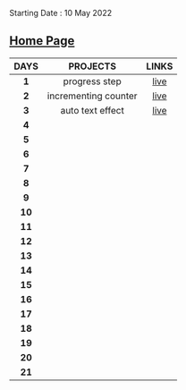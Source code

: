 Starting Date : 10 May 2022

## [Home Page](https://21-day.netlify.app/)

| **DAYS** | **PROJECTS** | **LINKS** |
|:--------:|:------------:|:---------:|
| **1** | progress step | [live](https://21-day.netlify.app/progress-step/index.html) |
| **2** | incrementing counter |[live](https://21-day.netlify.app/incrementing-counter/index.html)|
| **3** | auto text effect | [live](https://21-day.netlify.app/auto-text-effect/index.html) |
| **4** |              |           |
| **5** |              |           |
| **6** |              |           |
| **7** |              |           |
| **8** |              |           |
| **9** |              |           |
| **10**|              |           |
| **11**|              |           |
| **12**|              |           |
| **13**|              |           |
| **14**|              |           |
| **15**|              |           |
| **16**|              |           |
| **17**|              |           |
| **18**|              |           |
| **19**|              |           |
| **20**|              |           |
| **21**|              |           |
